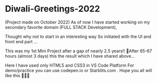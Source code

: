 # Diwali-Greetings-2022
(Project made on October 2022)
As of now I have started working on my secondary favorite domain 
(FULL STACK Development), 

Thought why not to start in an interesting way
So initiated with the UI and front end part ...

This was my 1st Mini Project after a gap of nearly 2.5 years!! 
🤕After 65-67 hours (almost 3 days) this the result which I have shared above... 


Here I have used only HTML5 and CSS3 in VS Code Platform
For demo/practice you can use codepen.io or Starblits.com
. 
Hope you all will like this 👩‍💻🙌
